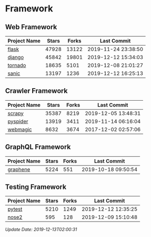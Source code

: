 # Framework

## Web Framework

| Project Name | Stars | Forks | Last Commit |
| ------------ | ----- | ----- | ----------- |
| [flask](https://github.com/pallets/flask) | 47928 | 13122 | 2019-11-24 23:38:50 |
| [django](https://github.com/django/django) | 45842 | 19801 | 2019-12-12 15:34:03 |
| [tornado](https://github.com/tornadoweb/tornado) | 18635 | 5101 | 2019-12-08 21:01:27 |
| [sanic](https://github.com/huge-success/sanic) | 13197 | 1236 | 2019-12-12 16:25:13 |

## Crawler Framework

| Project Name | Stars | Forks | Last Commit |
| ------------ | ----- | ----- | ----------- |
| [scrapy](https://github.com/scrapy/scrapy) | 35387 | 8219 | 2019-12-05 13:48:31 |
| [pyspider](https://github.com/binux/pyspider) | 13919 | 3411 | 2019-11-14 06:16:04 |
| [webmagic](https://github.com/code4craft/webmagic) | 8632 | 3674 | 2017-12-02 02:57:06 |

## GraphQL Framework

| Project Name | Stars | Forks | Last Commit |
| ------------ | ----- | ----- | ----------- |
| [graphene](https://github.com/graphql-python/graphene) | 5224 | 551 | 2019-10-18 09:50:54 |

## Testing Framework

| Project Name | Stars | Forks | Last Commit |
| ------------ | ----- | ----- | ----------- |
| [pytest](https://github.com/pytest-dev/pytest) | 5210 | 1249 | 2019-12-12 12:35:25 |
| [nose2](https://github.com/nose-devs/nose2) | 595 | 128 | 2019-12-09 15:10:48 |

*Update Date: 2019-12-13T02:00:31*